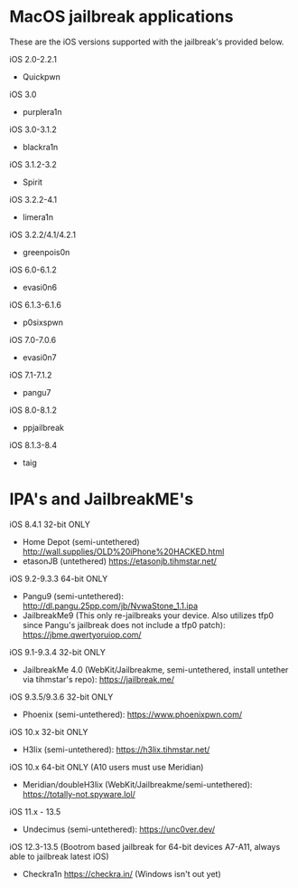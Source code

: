 
# MacOS jailbreak applications

These are the iOS versions supported with the jailbreak's provided below.

iOS 2.0-2.2.1
  - Quickpwn

iOS 3.0
  - purplera1n

iOS 3.0-3.1.2
  - blackra1n

iOS 3.1.2-3.2
  - Spirit

iOS 3.2.2-4.1
  - limera1n

iOS 3.2.2/4.1/4.2.1
  - greenpois0n

iOS 6.0-6.1.2
  - evasi0n6

iOS 6.1.3-6.1.6
  - p0sixspwn

iOS 7.0-7.0.6
  - evasi0n7

iOS 7.1-7.1.2
  - pangu7

iOS 8.0-8.1.2
  - ppjailbreak

iOS 8.1.3-8.4
  - taig

# IPA's and JailbreakME's

iOS 8.4.1 32-bit ONLY
  - Home Depot (semi-untethered) http://wall.supplies/OLD%20iPhone%20HACKED.html
  - etasonJB (untethered) https://etasonjb.tihmstar.net/

iOS 9.2-9.3.3 64-bit ONLY
  - Pangu9 (semi-untethered): http://dl.pangu.25pp.com/jb/NvwaStone_1.1.ipa
  - JailbreakMe9 (This only re-jailbreaks your device. Also utilizes tfp0 since Pangu's jailbreak does not include a tfp0 patch): https://jbme.qwertyoruiop.com/

iOS 9.1-9.3.4 32-bit ONLY
  - JailbreakMe 4.0 (WebKit/Jailbreakme, semi-untethered, install untether via tihmstar's repo): https://jailbreak.me/

iOS 9.3.5/9.3.6 32-bit ONLY
  - Phoenix (semi-untethered): https://www.phoenixpwn.com/
 
iOS 10.x 32-bit ONLY
  - H3lix (semi-untethered): https://h3lix.tihmstar.net/

iOS 10.x 64-bit ONLY (A10 users must use Meridian)
  - Meridian/doubleH3lix (WebKit/Jailbreakme/semi-untethered): https://totally-not.spyware.lol/

iOS 11.x - 13.5
  - Undecimus (semi-untethered): https://unc0ver.dev/

iOS 12.3-13.5 (Bootrom based jailbreak for 64-bit devices A7-A11, always able to jailbreak latest iOS)
  - Checkra1n https://checkra.in/ (Windows isn't out yet)
